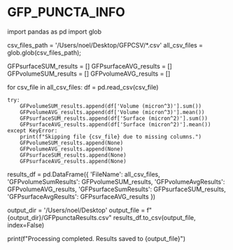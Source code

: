 # GFP_PUNCTA_INFO
import pandas as pd
import glob

csv_files_path = '/Users/noel/Desktop/GFPCSV/*.csv'
all_csv_files = glob.glob(csv_files_path);

GFPsurfaceSUM_results = []
GFPsurfaceAVG_results = []
GFPvolumeSUM_results = []
GFPvolumeAVG_results = []

for csv_file in all_csv_files:
    df = pd.read_csv(csv_file)
    
    try:
        GFPvolumeSUM_results.append(df['Volume (micron^3)'].sum())
        GFPvolumeAVG_results.append(df['Volume (micron^3)'].mean())
        GFPsurfaceSUM_results.append(df['Surface (micron^2)'].sum())
        GFPsurfaceAVG_results.append(df['Surface (micron^2)'].mean())
    except KeyError:
        print(f"Skipping file {csv_file} due to missing columns.")
        GFPvolumeSUM_results.append(None)
        GFPvolumeAVG_results.append(None)
        GFPsurfaceSUM_results.append(None)
        GFPsurfaceAVG_results.append(None)

results_df = pd.DataFrame({
    'FileName': all_csv_files,  
    'GFPvolumeSumResults': GFPvolumeSUM_results,
    'GFPvolumeAvgResults': GFPvolumeAVG_results,
    'GFPsurfaceSumResults': GFPsurfaceSUM_results,
    'GFPsurfaceAvgResults': GFPsurfaceAVG_results
})

output_dir = '/Users/noel/Desktop'
output_file = f"{output_dir}/GFPpunctaResults.csv"
results_df.to_csv(output_file, index=False)

print(f"Processing completed. Results saved to {output_file}")
